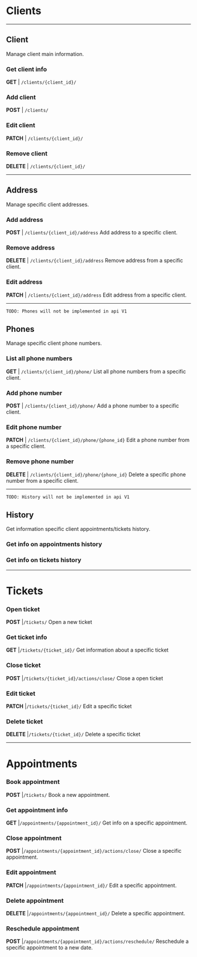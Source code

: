 # Clients
---
## Client
Manage client main information.

### Get client info
__GET__ | `/clients/{client_id}/`

### Add client
__POST__ | `/clients/`

### Edit client
__PATCH__ | `/clients/{client_id}/`

### Remove client
__DELETE__ | `/clients/{client_id}/`

---
## Address
Manage specific client addresses.

### Add address
__POST__ | `/clients/{client_id}/address`
Add address to a specific client.

### Remove address
__DELETE__ | `/clients/{client_id}/address`
Remove address from a specific client.

### Edit address
__PATCH__ | `/clients/{client_id}/address`
Edit address from a specific client.

---
`TODO: Phones will not be implemented in api V1`
## Phones
Manage specific client phone numbers.

### List all phone numbers
__GET__ | `/clients/{client_id}/phone/`
List all phone numbers from a specific client.

### Add phone number
__POST__ | `/clients/{client_id}/phone/`
Add a phone number to a specific client.

### Edit phone number
__PATCH__ | `/clients/{client_id}/phone/{phone_id}`
Edit a phone number from a specific client.

### Remove phone number
__DELETE__ | `/clients/{client_id}/phone/{phone_id}`
Delete a specific phone number from a specific client.

---
`TODO: History will not be implemented in api V1`
## History
Get information specific client appointments/tickets history.
### Get info on appointments history
### Get info on tickets history

---
# Tickets

### Open ticket
__POST__ |`/tickets/`
Open a new ticket

### Get ticket info
__GET__ |`/tickets/{ticket_id}/`
Get information about a specific ticket

### Close ticket
__POST__ |`/tickets/{ticket_id}/actions/close/`
Close a open ticket

### Edit ticket
__PATCH__ |`/tickets/{ticket_id}/`
Edit a specific ticket

### Delete ticket
__DELETE__ |`/tickets/{ticket_id}/`
Delete a specific ticket

---
# Appointments

### Book appointment
__POST__ |`/tickets/`
Book a new appointment.

### Get appointment info
__GET__ |`/appointments/{appointment_id}/`
Get info on a specific appointment.

### Close appointment
__POST__ |`/appointments/{appointment_id}/actions/close/`
Close a specific appointment.

### Edit appointment
__PATCH__ |`/appointments/{appointment_id}/`
Edit a specific appointment.

### Delete appointment
__DELETE__ |`/appointments/{appointment_id}/`
Delete a specific appointment.

### Reschedule appointment
__POST__ |`/appointments/{appointment_id}/actions/reschedule/`
Reschedule a specific appointment to a new date.

